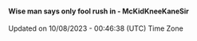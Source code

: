 #### Wise man says only fool rush in - McKidKneeKaneSir
Updated on 10/08/2023 - 00:46:38 (UTC) Time Zone
